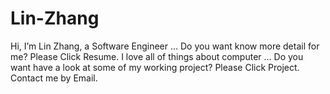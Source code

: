 # Lin-Zhang
Hi, I’m Lin Zhang, a Software Engineer … Do you want know more detail for me? Please Click Resume. I love all of things about computer … Do you want have a look at some of my working project? Please Click Project. Contact me by Email.
